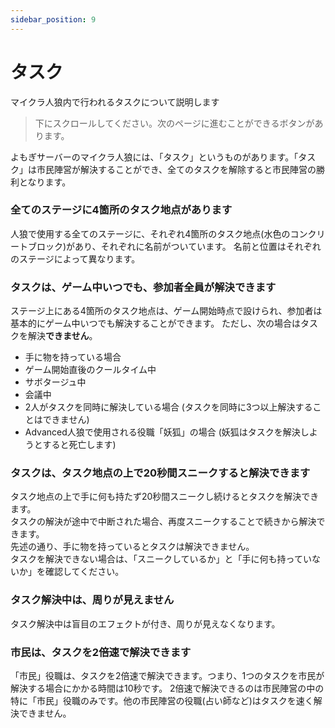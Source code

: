 ```yaml
---
sidebar_position: 9
---
```


# タスク

マイクラ人狼内で行われるタスクについて説明します

> 下にスクロールしてください。次のページに進むことができるボタンがあります。

よもぎサーバーのマイクラ人狼には、「タスク」というものがあります。「タスク」は市民陣営が解決することができ、全てのタスクを解除すると市民陣営の勝利となります。

### 全てのステージに4箇所のタスク地点があります

人狼で使用する全てのステージに、それぞれ4箇所のタスク地点(水色のコンクリートブロック)があり、それぞれに名前がついています。
名前と位置はそれぞれのステージによって異なります。

### タスクは、ゲーム中いつでも、参加者全員が解決できます

ステージ上にある4箇所のタスク地点は、ゲーム開始時点で設けられ、参加者は基本的にゲーム中いつでも解決することができます。
ただし、次の場合はタスクを解決**できません**。
 - 手に物を持っている場合
 - ゲーム開始直後のクールタイム中
 - サボタージュ中
 - 会議中
 - 2人がタスクを同時に解決している場合 (タスクを同時に3つ以上解決することはできません)
 - Advanced人狼で使用される役職「妖狐」の場合 (妖狐はタスクを解決しようとすると死亡します)

### タスクは、タスク地点の上で20秒間スニークすると解決できます

タスク地点の上で手に何も持たず20秒間スニークし続けるとタスクを解決できます。  
タスクの解決が途中で中断された場合、再度スニークすることで続きから解決できます。  
先述の通り、手に物を持っているとタスクは解決できません。  
タスクを解決できない場合は、「スニークしているか」と「手に何も持っていないか」を確認してください。

### タスク解決中は、周りが見えません

タスク解決中は盲目のエフェクトが付き、周りが見えなくなります。

### 市民は、タスクを2倍速で解決できます

「市民」役職は、タスクを2倍速で解決できます。つまり、1つのタスクを市民が解決する場合にかかる時間は10秒です。
2倍速で解決できるのは市民陣営の中の特に「市民」役職のみです。他の市民陣営の役職(占い師など)はタスクを速く解決できません。
